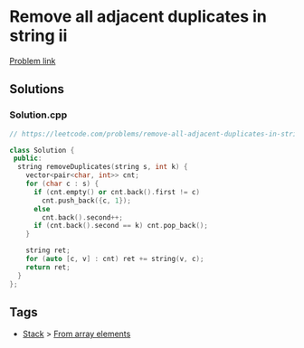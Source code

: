 # Remove all adjacent duplicates in string ii

[Problem link](https://leetcode.com/problems/remove-all-adjacent-duplicates-in-string-ii)

## Solutions


### Solution.cpp
```cpp
// https://leetcode.com/problems/remove-all-adjacent-duplicates-in-string-ii

class Solution {
 public:
  string removeDuplicates(string s, int k) {
    vector<pair<char, int>> cnt;
    for (char c : s) {
      if (cnt.empty() or cnt.back().first != c)
        cnt.push_back({c, 1});
      else
        cnt.back().second++;
      if (cnt.back().second == k) cnt.pop_back();
    }

    string ret;
    for (auto [c, v] : cnt) ret += string(v, c);
    return ret;
  }
};
```
## Tags

* [Stack](/README.md#Stack) > [From array elements](/README.md#Stack-From_array_elements)
